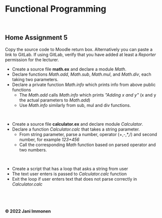 # Functional Programming

&nbsp;
## **Home Assignment 5**
Copy the source code to Moodle return box. Alternatively you can paste a link to GitLab. If using GitLab, verify that you have added at least a *Reporter* permission for the lecturer.

- Create a source file **math.ex** and declare a module *Math*.
- Declare functions *Math.add*, *Math.sub*, *Math.mul*, and *Math.div*, each taking two parameters.
- Declare a private function *Math.info* which prints info from above public functions
    - The *Math.add* calls *Math.info* which prints *"Adding x and y"* (x and y the actual parameters to *Math.add*)
    - Use *Math.info* similarly from sub, mul and div functions.

&nbsp;
- Create a source file **calculator.ex** and declare module *Calculator*.
- Declare a function *Calculator.calc* that takes a string parameter.
    - From string parameter, parse a number, operator (+,-,*,/) and second number, for example *123+456*
    - Call the corresponding *Math* function based on parsed operator and two numbers.

&nbsp;
- Create a script that has a loop that asks a string from user
- The text user enters is passed to *Calculator.calc* function
- Exit the loop if user enters text that does not parse correctly in *Calculator.calc*

&nbsp;
----
**© 2022 Jani Immonen**

